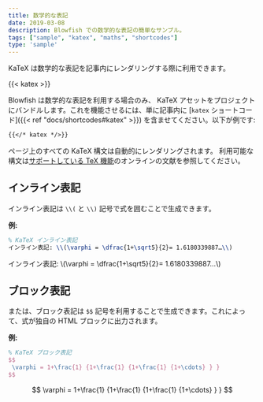 ```yaml
---
title: 数学的な表記
date: 2019-03-08
description: Blowfish での数学的な表記の簡単なサンプル。
tags: ["sample", "katex", "maths", "shortcodes"]
type: 'sample'
---
```


KaTeX は数学的な表記を記事内にレンダリングする際に利用できます。

<!--more-->

{{< katex >}}

Blowfish は数学的な表記を利用する場合のみ、 KaTeX アセットをプロジェクトにバンドルします。これを機能させるには、単に記事内に [`katex` ショートコード]({{< ref "docs/shortcodes#katex" >}}) を含ませてください。以下が例です:

```md
{{</* katex */>}}
```
ページ上のすべての KaTeX 構文は自動的にレンダリングされます。
利用可能な構文は[サポートしている TeX 機能](https://katex.org/docs/supported.html)のオンラインの文献を参照してください。

## インライン表記

インライン表記は `\\(` と `\\)` 記号で式を囲むことで生成できます。

**例:**

```tex
% KaTeX インライン表記
インライン表記: \\(\varphi = \dfrac{1+\sqrt5}{2}= 1.6180339887…\\)
```

インライン表記: \\(\varphi = \dfrac{1+\sqrt5}{2}= 1.6180339887…\\)

## ブロック表記

または、ブロック表記は `$$` 記号を利用することで生成できます。これによって、式が独自の HTML ブロックに出力されます。

**例:**

```tex
% KaTeX ブロック表記
$$
 \varphi = 1+\frac{1} {1+\frac{1} {1+\frac{1} {1+\cdots} } }
$$
```

$$
 \varphi = 1+\frac{1} {1+\frac{1} {1+\frac{1} {1+\cdots} } }
$$
